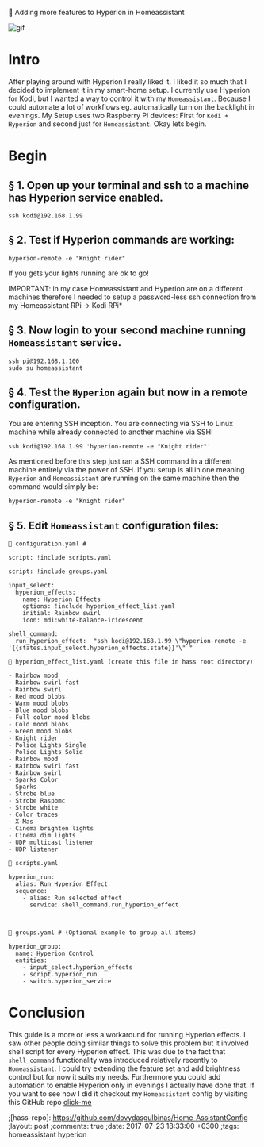 🏡 Adding more features to Hyperion in Homeassistant


 ![gif](/assets/img/hyperion-hass.gif")


# Intro
After playing around with Hyperion I really liked it. I liked it so much that I decided to implement it in my smart-home setup.  I currently use Hyperion for Kodi, but I wanted a way to control it with my `Homeassistant`. Because I could automate a lot of workflows eg. automatically turn on the backlight in evenings. My Setup uses two Raspberry Pi devices: First for `Kodi + Hyperion` and second just for `Homeassistant`. Okay lets begin.

# Begin

## § 1. Open up your terminal and ssh to a machine has Hyperion service enabled.

```
ssh kodi@192.168.1.99
```

## § 2. Test if Hyperion commands are working:

```
hyperion-remote -e "Knight rider"
```

If you gets your lights running are ok to go!

IMPORTANT: in my case Homeassistant and Hyperion are on a different machines therefore I needed to setup a password-less ssh connection from my Homeassistant RPi -> Kodi RPi*


## § 3. Now login to your second machine running `Homeassistant` service.

```
ssh pi@192.168.1.100
sudo su homeassistant
```


## § 4. Test the `Hyperion` again but now in a remote configuration.

You are entering SSH inception. You are connecting via SSH to Linux machine while already connected to another machine via SSH!

```
ssh kodi@192.168.1.99 'hyperion-remote -e "Knight rider"'
```

As mentioned before this step just ran a SSH command in a different machine entirely via the power of SSH.  If you setup is all in one meaning `Hyperion` and `Homeassistant` are running on the same machine then the command would simply be:

```
hyperion-remote -e "Knight rider"
```


## § 5. Edit `Homeassistant` configuration files:

```
📔 configuration.yaml #

script: !include scripts.yaml

script: !include groups.yaml

input_select:
  hyperion_effects:
    name: Hyperion Effects
    options: !include hyperion_effect_list.yaml
    initial: Rainbow swirl
    icon: mdi:white-balance-iridescent

shell_command:
  run_hyperion_effect:  "ssh kodi@192.168.1.99 \"hyperion-remote -e '{{states.input_select.hyperion_effects.state}}'\" "

```

```
📔 hyperion_effect_list.yaml (create this file in hass root directory)

- Rainbow mood
- Rainbow swirl fast
- Rainbow swirl
- Red mood blobs
- Warm mood blobs
- Blue mood blobs
- Full color mood blobs
- Cold mood blobs
- Green mood blobs
- Knight rider
- Police Lights Single
- Police Lights Solid
- Rainbow mood
- Rainbow swirl fast
- Rainbow swirl
- Sparks Color
- Sparks
- Strobe blue
- Strobe Raspbmc
- Strobe white
- Color traces
- X-Mas
- Cinema brighten lights
- Cinema dim lights
- UDP multicast listener
- UDP listener

```
```
📔 scripts.yaml

hyperion_run:
  alias: Run Hyperion Effect
  sequence:
    - alias: Run selected effect
      service: shell_command.run_hyperion_effect



```
```
📔 groups.yaml # (Optional example to group all items)

hyperion_group:
  name: Hyperion Control
  entities:
    - input_select.hyperion_effects
    - script.hyperion_run
    - switch.hyperion_service

```

# Conclusion

This guide is a more or less a workaround for running Hyperion effects. I saw other people doing similar things to solve this problem but it involved shell script for every Hyperion effect. This was due to the fact that `shell_command` functionality was introduced relatively recently to `Homeassistant`. I could try extending the feature set and add brightness control but for now it suits my needs. Furthermore you could add automation to enable Hyperion only in evenings I actually have done that. If you want to see how I did it checkout my  `Homeassistant` config by visiting this GitHub repo [click-me](https://github.com/dovydasgulbinas/Home-AssistantConfig)

;[hass-repo]: https://github.com/dovydasgulbinas/Home-AssistantConfig
;layout: post
;comments: true
;date: 2017-07-23 18:33:00 +0300
;tags: homeassistant hyperion

